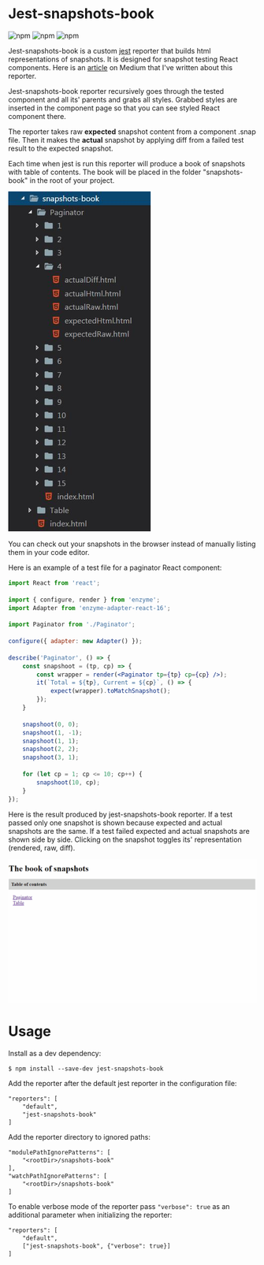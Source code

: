 # Jest-snapshots-book

![npm](https://img.shields.io/npm/v/jest-snapshots-book.svg)
![npm](https://img.shields.io/npm/dw/jest-snapshots-book.svg)
![npm](https://img.shields.io/npm/l/jest-snapshots-book.svg)

Jest-snapshots-book is a custom [jest](https://jestjs.io/) reporter that builds html representations of snapshots. It is designed for snapshot testing React components. Here is an [article](https://medium.com/@gnemtsov/jest-snapshots-book-6f16082734a6) on Medium that I've written about this reporter. 

Jest-snapshots-book reporter recursively goes through the tested component and all its' parents and grabs all styles. Grabbed styles are inserted in the component page so that you can see styled React component there. 

The reporter takes raw **expected** snapshot content from a component .snap file. Then it makes the **actual** snapshot by applying diff from a failed test result to the expected snapshot.

Each time when jest is run this reporter will produce a book of snapshots with table of contents. The book will be placed in the folder "snapshots-book" in the root of your project.

![Book example](snapshots-book-example.jpg)

You can check out your snapshots in the browser instead of manually listing them in your code editor.

Here is an example of a test file for a paginator React component:

```jsx
import React from 'react';

import { configure, render } from 'enzyme';
import Adapter from 'enzyme-adapter-react-16';

import Paginator from './Paginator';

configure({ adapter: new Adapter() });

describe('Paginator', () => {
    const snapshoot = (tp, cp) => {
        const wrapper = render(<Paginator tp={tp} cp={cp} />);
        it(`Total = ${tp}, Current = ${cp}`, () => {
            expect(wrapper).toMatchSnapshot();
        });
    }

    snapshoot(0, 0);
    snapshoot(1, -1);
    snapshoot(1, 1);
    snapshoot(2, 2);
    snapshoot(3, 1);

    for (let cp = 1; cp <= 10; cp++) {
        snapshoot(10, cp);
    }
});
```

Here is the result produced by jest-snapshots-book reporter. If a test passed only one snapshot is shown because expected and actual snapshots are the same. If a test failed expected and actual snapshots are shown side by side. Clicking on the snapshot toggles its' representation (rendered, raw, diff).

![Demo](demo.gif)

# Usage

Install as a dev dependency:
```
$ npm install --save-dev jest-snapshots-book
```

Add the reporter after the default jest reporter in the configuration file:
```
"reporters": [
    "default",
    "jest-snapshots-book"
]
```

Add the reporter directory to ignored paths:
```
"modulePathIgnorePatterns": [
    "<rootDir>/snapshots-book"
],
"watchPathIgnorePatterns": [
    "<rootDir>/snapshots-book"
]
```

To enable verbose mode of the reporter pass `"verbose": true` as an additional parameter when initializing the reporter:
```
"reporters": [
    "default",
    ["jest-snapshots-book", {"verbose": true}]
]
```
